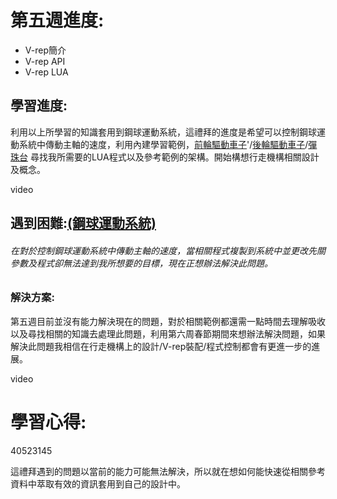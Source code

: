 # 第五週進度:

* V-rep簡介
* V-rep API
* V-rep LUA

## 學習進度:

利用以上所學習的知識套用到鋼球運動系統，這禮拜的進度是希望可以控制鋼球運動系統中傳動主軸的速度，利用內建學習範例，[前輪驅動車子](https://github.com/s40523145/cd2018/blob/gh-pages/鋼球運動系統主軸速度/manta_with_differential.ttt)'/[後輪驅動車子](https://github.com/s40523145/cd2018/blob/gh-pages/鋼球運動系統主軸速度/manta_with_differential.ttt)/[彈珠台](https://github.com/s40523145/cd2018/blob/gh-pages/鋼球運動系統主軸速度/pinball2.ttt) 尋找我所需要的LUA程式以及參考範例的架構。開始構想行走機構相關設計及概念。

video

## 遇到困難:[\(鋼球運動系統\)](https://github.com/s40523145/cd2018/blob/gh-pages/鋼球運動系統主軸速度/電腦輔助設計_fanil.ttt)

###### 在對於控制鋼球運動系統中傳動主軸的速度，當相關程式複製到系統中並更改先關參數及程式卻無法達到我所想要的目標，現在正想辦法解決此問題。

### 解決方案:

第五週目前並沒有能力解決現在的問題，對於相關範例都還需一點時間去理解吸收以及尋找相關的知識去處理此問題，利用第六周春節期間來想辦法解決問題，如果解決此問題我相信在行走機構上的設計/V-rep裝配/程式控制都會有更進一步的進展。

video

# 學習心得:

40523145

這禮拜遇到的問題以當前的能力可能無法解決，所以就在想如何能快速從相關參考資料中萃取有效的資訊套用到自己的設計中。

